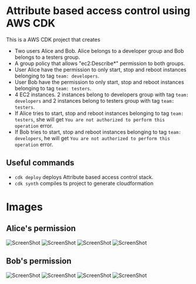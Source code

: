 # Attribute based access control using AWS CDK

This is a AWS CDK project that creates
*   Two users Alice and Bob. Alice belongs to a developer group and Bob belongs to a testers group.
*   A group policy that allows "ec2:Describe*" permission to both groups.
*   User Alice have the permission to only start, stop and reboot instances belonging to tag `team: developers`.
*	User Bob have the permission to only start, stop and reboot instances belonging to tag `team: testers`.
*   4 EC2 instances. 2 instances belong to developers group with tag `team: developers` and 2 instances belong to testers group with tag `team: testers`.
*	If Alice tries to start, stop and reboot instances belonging to tag `team: testers`, she will get `You are not authorized to perform this operation` error.
*	If Bob tries to start, stop and reboot instances belonging to tag `team: developers`, he will get `You are not authorized to perform this operation` error.

## Useful commands

 * `cdk deploy`   deploys Attribute based access control stack.
 * `cdk synth`    compiles ts project to generate cloudformation
 
 
# Images
 
## Alice's permission
![ScreenShot](/screenshots/alice1.PNG)
![ScreenShot](/screenshots/alice2.PNG) 
![ScreenShot](/screenshots/alice3.PNG) 
![ScreenShot](/screenshots/alice4.PNG)

## Bob's permission
![ScreenShot](/screenshots/bob1.PNG)
![ScreenShot](/screenshots/bob2.PNG) 
![ScreenShot](/screenshots/bob3.PNG) 
![ScreenShot](/screenshots/bob4.PNG)